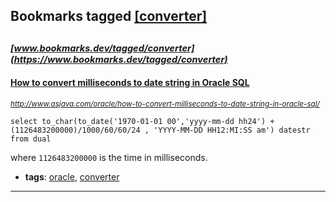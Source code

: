 ## Bookmarks tagged [[converter]](https://www.bookmarks.dev?q=[converter])

_<sup><sup>[www.bookmarks.dev/tagged/converter](https://www.bookmarks.dev/tagged/converter)</sup></sup>_
---
#### [How to convert milliseconds to date string in Oracle SQL](http://www.asjava.com/oracle/how-to-convert-milliseconds-to-date-string-in-oracle-sql/)
_<sup>http://www.asjava.com/oracle/how-to-convert-milliseconds-to-date-string-in-oracle-sql/</sup>_

```
select to_char(to_date('1970-01-01 00','yyyy-mm-dd hh24') +
(1126483200000)/1000/60/60/24 , 'YYYY-MM-DD HH12:MI:SS am') datestr from dual
```
where `1126483200000` is the time in milliseconds. 
* **tags**: [oracle](../tagged/oracle.md), [converter](../tagged/converter.md)
---
